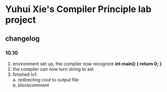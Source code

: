 # Yuhui Xie's Compiler Principle lab project

## changelog

### 10.10
1. environment set up, the compiler now recognize **int main() { return 0; }**  
2. the compiler can now turn string to ast  
3. finished lv1:  
   a. redirecting cout to output file  
   b. blockcomment